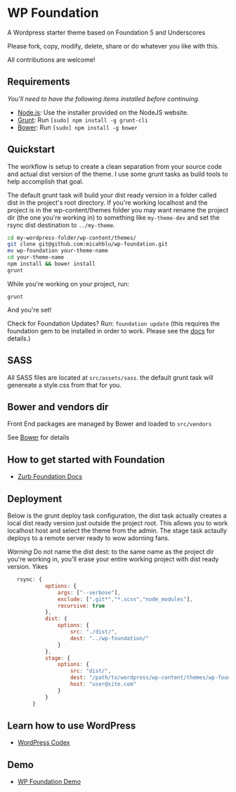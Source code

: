 WP Foundation
===

A Wordpress starter theme based on Foundation 5 and Underscores

Please fork, copy, modify, delete, share or do whatever you like with this. 

All contributions are welcome!

## Requirements

*You'll need to have the following items installed before continuing.*

  * [Node.js](http://nodejs.org): Use the installer provided on the NodeJS website.
  * [Grunt](http://gruntjs.com/): Run `[sudo] npm install -g grunt-cli`
  * [Bower](http://bower.io): Run `[sudo] npm install -g bower`

## Quickstart

The workflow is setup to create a clean separation from your source code and actual dist version of the theme. I use some grunt tasks as build tools to help accomplish that goal.

The default grunt task will build your dist ready version in a folder called dist in the project's root directory. If you're working localhost and the project is in the wp-content/themes folder you may want rename the project dir (the one you're working in) to something like `my-theme-dev` and set the rsync dist destination to `../my-theme`.

```bash
cd my-wordpress-folder/wp-content/themes/
git clone git@github.com:micahblu/wp-foundation.git
mv wp-foundation your-theme-name
cd your-theme-name
npm install && bower install
grunt
```

While you're working on your project, run:

`grunt`

And you're set!

Check for Foundation Updates? Run:
`foundation update` 
(this requires the foundation gem to be installed in order to work. Please see the [docs](http://foundation.zurb.com/docs/sass.html) for details.)


## SASS

  All SASS files are located at `src/assets/sass`. the default grunt task will genereate a style.css from that for you.

## Bower and vendors dir
  
  Front End packages are managed by Bower and loaded to `src/vendors`
  
  See [Bower](http://bower.io) for details

## How to get started with Foundation

* [Zurb Foundation Docs](http://foundation.zurb.com/docs/)


## Deployment

Below is the grunt deploy task configuration, the dist task actually creates a local dist ready version just outside the project root. This allows you to work localhost host and select the theme from the admin. The stage task actaully deploys to a remote server ready to wow adorning fans.

_Warning_ Do not name the dist dest: to the same name as the project dir you're working in, you'll erase your entire working project with dist ready version. Yikes

```js
   rsync: {
		    options: {
		        args: ["--verbose"],
		        exclude: [".git*","*.scss","node_modules"],
		        recursive: true
		    },
		    dist: {
		        options: {
		            src: "./dist/",
		            dest: "../wp-foundation/"
		        }
		    },
		    stage: {
		        options: {
		            src: "dist/",
		            dest: "/path/to/wordpress/wp-content/themes/wp-foundation/",
		            host: "user@site.com"
		        }
		    }
		}
```



## Learn how to use WordPress

* [WordPress Codex](http://codex.wordpress.org/)

## Demo

* [WP Foundation Demo](http://lab.micahblu.com/wp-foundation)

